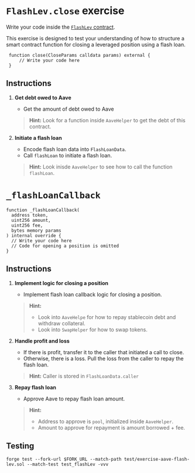 # `FlashLev.close` exercise

Write your code inside the [`FlashLev` contract](../src/exercises/FlashLev.sol).

This exercise is designed to test your understanding of how to structure a smart contract function for closing a leveraged position using a flash loan.

```solidity
 function close(CloseParams calldata params) external {
     // Write your code here
 }
```

## Instructions

1. **Get debt owed to Aave**

   - Get the amount of debt owed to Aave

   > **Hint:** Look for a function inside `AaveHelper` to get the debt of this contract.

2. **Initiate a flash loan**

   - Encode flash loan data into `FlashLoanData`.
   - Call `flashLoan` to initiate a flash loan.

   > **Hint:** Look inisde `AaveHelper` to see how to call the function `flashLoan`.

# `_flashLoanCallback`

```solidity
function _flashLoanCallback(
  address token,
  uint256 amount,
  uint256 fee,
  bytes memory params
) internal override {
  // Write your code here
  // Code for opening a position is omitted
}
```

## Instructions

1. **Implement logic for closing a position**

   - Implement flash loan callback logic for closing a position.

   > **Hint:**
   >
   > - Look into `AaveHelpe` for how to repay stablecoin debt and withdraw collateral.
   > - Look into `SwapHelper` for how to swap tokens.

2. **Handle profit and loss**

   - If there is profit, transfer it to the caller that initiated a call to close.
   - Otherwise, there is a loss. Pull the loss from the caller to repay the flash loan.

   > **Hint:** Caller is stored in `FlashLoanData.caller`

3. **Repay flash loan**

   - Approve Aave to repay flash loan amount.

   > **Hint:**
   >
   > - Address to approve is `pool`, initialized inside `AaveHelper`.
   > - Amount to approve for repayment is amount borrowed + fee.

## Testing

```shell
forge test --fork-url $FORK_URL --match-path test/exercise-aave-flash-lev.sol --match-test test_flashLev -vvv
```

